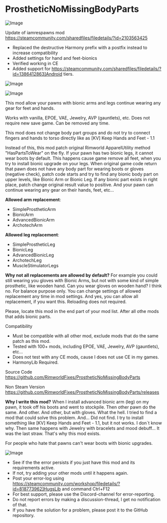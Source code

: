 # ProstheticNoMissingBodyParts

![Image](https://i.imgur.com/buuPQel.png)

Update of iamrespawns mod
https://steamcommunity.com/sharedfiles/filedetails/?id=2103563425

- Replaced the destructive Harmony prefix with a postfix instead to increase compatibility
- Added settings for hand and feet-bionics
- Verified working in CE
- Added support for https://steamcommunity.com/sharedfiles/filedetails/?id=1386412863]Android tiers.

![Image](https://i.imgur.com/pufA0kM.png)

	
![Image](https://i.imgur.com/Z4GOv8H.png)

This mod allow your pawns with bionic arms and legs continue wearing any gear for feet and hands.

Works with vanilla, EPOE, VAE, Jewelry, AVP (gauntlets), etc. Does not require new save game. Can be removed any time.

This mod does not change body part groups and do not try to connect fingers and hands to torso directly like as [KV] Keep Hands and Feet - 1.1

Instead of this, this mod patch original Rimworld ApparelUtility method "HasPartsToWear" on the fly. 
If your pawn has two bionic legs, it cannot wear boots by default. This happens cause game remove all feet, when you try to install bionic upgrade on your legs.
When original game code return that pawn does not have any body part for wearing boots or gloves (negative check), patch code starts and try to find any bionic body part on upper levels, like Bionic Arm or Bionic Leg. 
If any bionic part exists in right place, patch change original result value to positive. And your pawn can continue wearing any gear on their hands, feet, etc...

**Allowed arm replacement**:
- SimpleProstheticArm
- BionicArm
- AdvancedBionicArm
- ArchotechArm

**Allowed leg replacement**:
- SimpleProstheticLeg
- BionicLeg
- AdvancedBionicLeg
- ArchotechLeg
- MuscleStimulatorLegs

**Why not all replacements are allowed by default?**
For example you could still wearing you gloves with Bionic Arms, but not with some kind of simple prosthetic, like wooden hand. Can you wear gloves on wooden hand? I think no. For balance purpose only. You can change settings of allowed replacement any time in mod settings. And yes, you can allow all replacement, if you want this. Reloading does not required.

Please, locate this mod in the end part of your mod list. After all othe mods that adds bionic parts.

Compatibility
- Must be compatible with all other mod, exclude mods that do the same patch as this mod.
- Tested with 100+ mods, including EPOE, VAE, Jewelry, AVP (gauntlets), etc... 
- Does not test with any CE mods, cause I does not use CE in my games.
- HarmonyLib Required.

Source Code
https://github.com/RimworldFixes/ProstheticNoMissingBodyParts

Non Steam Version
https://github.com/RimworldFixes/ProstheticNoMissingBodyParts/releases

**Why I write this mod?**
When I install advanced bionic arm (leg) on my pawn, it took off his boots and went to stockpile. Then other pawn do the same. And other. And other, but with gloves. What the hell. I tried to find a mod that could solve this problem. And... Did not find. I try to install something like [KV] Keep Hands and Feet - 1.1, but it not works. I don`t know why.
Then same happens with Jewelry with bracelets and mood debuff... It was the last straw. That's why this mod exists.

For people who hate that pawns can't wear boots with bionic upgrades.

![Image](https://i.imgur.com/PwoNOj4.png)



-  See if the the error persists if you just have this mod and its requirements active.
-  If not, try adding your other mods until it happens again.
-  Post your error-log using https://steamcommunity.com/workshop/filedetails/?id=818773962]HugsLib and command Ctrl+F12
-  For best support, please use the Discord-channel for error-reporting.
-  Do not report errors by making a discussion-thread, I get no notification of that.
-  If you have the solution for a problem, please post it to the GitHub repository.



